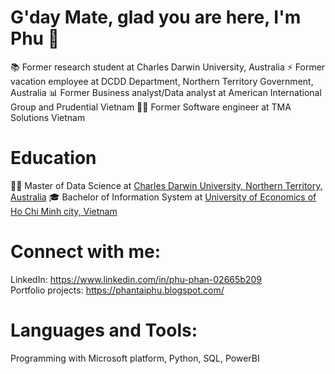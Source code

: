 # G'day Mate, glad you are here, I'm Phu  👋

📚 Former research student at Charles Darwin University, Australia
⚡ Former vacation employee at DCDD Department, Northern Territory Government, Australia
📊 Former Business analyst/Data analyst at American International Group and Prudential Vietnam
👨‍💻 Former Software engineer at TMA Solutions Vietnam


# Education
👨‍🎓 Master of Data Science at <a href="https://www.cdu.edu.au/">Charles Darwin University, Northern Territory, Australia</a>
🎓 Bachelor of Information System at <a href="https://www.ueh.edu.vn/">University of Economics of Ho Chi Minh city, Vietnam</a>

# Connect with me:
LinkedIn: https://www.linkedin.com/in/phu-phan-02665b209 <br/>
Portfolio projects: https://phantaiphu.blogspot.com/
<br />

# Languages and Tools:
Programming with Microsoft platform, Python, SQL, PowerBI
<br />




